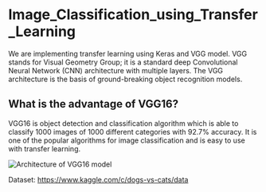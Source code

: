 # Image_Classification_using_Transfer_Learning

We are implementing transfer learning using Keras and VGG model. VGG stands for Visual Geometry Group; it is a standard deep Convolutional Neural Network (CNN) architecture with multiple layers. The VGG architecture is the basis of ground-breaking object recognition models.

## What is the advantage of VGG16?

VGG16 is object detection and classification algorithm which is able to classify 1000 images of 1000 different categories with 92.7% accuracy. It is one of the popular algorithms for image classification and is easy to use with transfer learning.

<img src = "https://miro.medium.com/max/470/1*3-TqqkRQ4rWLOMX-gvkYwA.png" align = "center" alt="Architecture of VGG16 model">

Dataset: https://www.kaggle.com/c/dogs-vs-cats/data 
